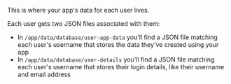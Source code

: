 This is where your app's data for each user lives.

Each user gets two JSON files associated with them:
- In `/app/data/database/user-app-data` you'll find a JSON file matching each user's username that stores the data they've created using your app
- In `/app/data/database/user-details` you'll find a JSON file matching each user's username that stores their login details, like their username and email address